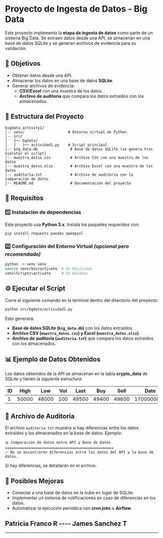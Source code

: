 # Proyecto de Ingesta de Datos - Big Data

Este proyecto implementa la **etapa de ingesta de datos** como parte de un sistema Big Data. Se extraen datos desde una API, se almacenan en una base de datos SQLite y se generan archivos de evidencia para su validación.

## 📌 **Objetivos**
- Obtener datos desde una API.
- Almacenar los datos en una base de datos **SQLite**.
- Generar archivos de evidencia:
  - **CSV/Excel** con una muestra de los datos.
  - **Archivo de auditoría** que compara los datos extraídos con los almacenados.

## 📁 **Estructura del Proyecto**
```
bigdata_activity1/
│-- venv/                    # Entorno virtual de Python
│-- src/
│   ├── bgdata/
│   │   ├── actividad1.py    # Script principal
│-- big_data.db               # Base de datos SQLite (se genera tras ejecutar el script)
│-- muestra_datos.csv         # Archivo CSV con una muestra de los datos
│-- muestra_datos.xlsx        # Archivo Excel con una muestra de los datos
│-- auditoria.txt             # Archivo de auditoría con la comparación de datos
│-- README.md                 # Documentación del proyecto
```

## 🚀 **Requisitos**
### 1️⃣ Instalación de dependencias
Este proyecto usa **Python 3.x**. Instala los paquetes requeridos con:
```bash
pip install requests pandas openpyxl
```

### 2️⃣ Configuración del Entorno Virtual *(opcional pero recomendado)*
```bash
python -m venv venv
source venv/bin/activate  # En Mac/Linux
venv\Scripts\activate     # En Windows
```

## ⚙️ **Ejecutar el Script**
Corre el siguiente comando en la terminal dentro del directorio del proyecto:
```bash
python src/bgdata/actividad1.py
```
Esto generará:
- **Base de datos SQLite (`big_data.db`)** con los datos extraídos.
- **Archivo CSV (`muestra_datos.csv`) y Excel (`muestra_datos.xlsx`)**.
- **Archivo de auditoría (`auditoria.txt`)** que compara los datos extraídos con los almacenados.

## 📊 **Ejemplo de Datos Obtenidos**
Los datos obtenidos de la API se almacenan en la tabla **crypto_data** de SQLite y tienen la siguiente estructura:

| ID | High | Low | Vol | Last | Buy | Sell | Date |
|----|------|-----|-----|------|-----|------|------|
| 1  | 50000 | 48000 | 100 | 49500 | 49400 | 49600 | 1700000000 |

## 📜 **Archivo de Auditoría**
El archivo `auditoria.txt` muestra si hay diferencias entre los datos extraídos y los almacenados en la base de datos. Ejemplo:
```
📊 Comparación de datos entre API y Base de Datos
==================================================
✅ No se encontraron diferencias entre los datos del API y la base de datos.
```

Si hay diferencias, se detallarán en el archivo.

## 📌 **Posibles Mejoras**
- Conectar a una base de datos en la nube en lugar de SQLite.
- Implementar un sistema de notificaciones en caso de diferencias en los datos.
- Automatizar la ejecución periódica con **cron jobs** o **Airflow**.

## Patricia Franco R ---- James Sanchez T

---


